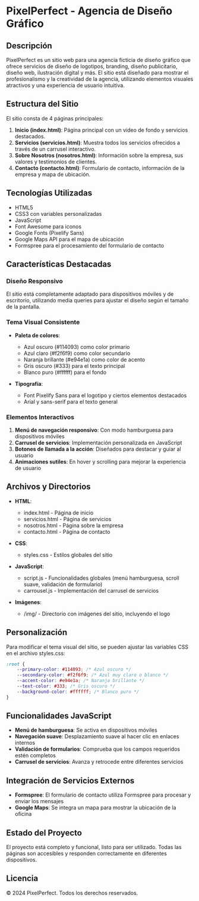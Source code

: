 # PixelPerfect - Agencia de Diseño Gráfico

## Descripción
PixelPerfect es un sitio web para una agencia ficticia de diseño gráfico que ofrece servicios de diseño de logotipos, branding, diseño publicitario, diseño web, ilustración digital y más. El sitio está diseñado para mostrar el profesionalismo y la creatividad de la agencia, utilizando elementos visuales atractivos y una experiencia de usuario intuitiva.

## Estructura del Sitio
El sitio consta de 4 páginas principales:

1. **Inicio (index.html)**: Página principal con un video de fondo y servicios destacados.
2. **Servicios (servicios.html)**: Muestra todos los servicios ofrecidos a través de un carrusel interactivo.
3. **Sobre Nosotros (nosotros.html)**: Información sobre la empresa, sus valores y testimonios de clientes.
4. **Contacto (contacto.html)**: Formulario de contacto, información de la empresa y mapa de ubicación.

## Tecnologías Utilizadas
- HTML5
- CSS3 con variables personalizadas
- JavaScript
- Font Awesome para iconos
- Google Fonts (Pixelify Sans)
- Google Maps API para el mapa de ubicación
- Formspree para el procesamiento del formulario de contacto

## Características Destacadas

### Diseño Responsivo
El sitio está completamente adaptado para dispositivos móviles y de escritorio, utilizando media queries para ajustar el diseño según el tamaño de la pantalla.

### Tema Visual Consistente
- **Paleta de colores**: 
  - Azul oscuro (#114093) como color primario
  - Azul claro (#f2f6f9) como color secundario
  - Naranja brillante (#e94e1a) como color de acento
  - Gris oscuro (#333) para el texto principal
  - Blanco puro (#ffffff) para el fondo

- **Tipografía**:
  - Font Pixelify Sans para el logotipo y ciertos elementos destacados
  - Arial y sans-serif para el texto general

### Elementos Interactivos
1. **Menú de navegación responsivo**: Con modo hamburguesa para dispositivos móviles
2. **Carrusel de servicios**: Implementación personalizada en JavaScript
3. **Botones de llamada a la acción**: Diseñados para destacar y guiar al usuario
4. **Animaciones sutiles**: En hover y scrolling para mejorar la experiencia de usuario

## Archivos y Directorios
- **HTML**: 
  - index.html - Página de inicio
  - servicios.html - Página de servicios
  - nosotros.html - Página sobre la empresa
  - contacto.html - Página de contacto

- **CSS**:
  - styles.css - Estilos globales del sitio

- **JavaScript**:
  - script.js - Funcionalidades globales (menú hamburguesa, scroll suave, validación de formulario)
  - carrousel.js - Implementación del carrusel de servicios

- **Imágenes**:
  - /img/ - Directorio con imágenes del sitio, incluyendo el logo

## Personalización
Para modificar el tema visual del sitio, se pueden ajustar las variables CSS en el archivo styles.css:

```css
:root {
    --primary-color: #114093; /* Azul oscuro */
    --secondary-color: #f2f6f9; /* Azul muy claro o blanco */
    --accent-color: #e94e1a; /* Naranja brillante */
    --text-color: #333; /* Gris oscuro */
    --background-color: #ffffff; /* Blanco puro */
}
```

## Funcionalidades JavaScript
- **Menú de hamburguesa**: Se activa en dispositivos móviles
- **Navegación suave**: Desplazamiento suave al hacer clic en enlaces internos
- **Validación de formularios**: Comprueba que los campos requeridos estén completos
- **Carrusel de servicios**: Avanza y retrocede entre diferentes servicios

## Integración de Servicios Externos
- **Formspree**: El formulario de contacto utiliza Formspree para procesar y enviar los mensajes
- **Google Maps**: Se integra un mapa para mostrar la ubicación de la oficina

## Estado del Proyecto
El proyecto está completo y funcional, listo para ser utilizado. Todas las páginas son accesibles y responden correctamente en diferentes dispositivos.

## Licencia
© 2024 PixelPerfect. Todos los derechos reservados.
